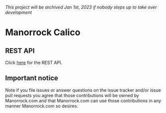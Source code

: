 _This project will be archived Jan 1st, 2023 if nobody steps up to take over development_

# Manorrock Calico

## REST API

Click [here](REST.md) for the REST API.

## Important notice

Note if you file issues or answer questions on the issue tracker and/or issue 
pull requests you agree that those contributions will be owned by Manorrock.com
and that Manorrock.com can use those contributions in any manner Manorrock.com
so desires.
